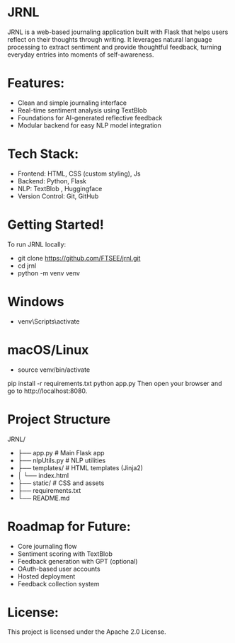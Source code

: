 # JRNL

JRNL is a web-based journaling application built with Flask that helps users reflect on their thoughts through writing. It leverages natural language processing to extract sentiment and provide thoughtful feedback, turning everyday entries into moments of self-awareness.

# Features:
- Clean and simple journaling interface
- Real-time sentiment analysis using TextBlob
- Foundations for AI-generated reflective feedback
- Modular backend for easy NLP model integration

# Tech Stack:
- Frontend: HTML, CSS (custom styling), Js
- Backend: Python, Flask
- NLP: TextBlob , Huggingface
- Version Control: Git, GitHub

# Getting Started!

To run JRNL locally:
- git clone https://github.com/FTSEE/jrnl.git
- cd jrnl
- python -m venv venv
# Windows
- venv\Scripts\activate
# macOS/Linux
- source venv/bin/activate

pip install -r requirements.txt
python app.py
Then open your browser and go to http://localhost:8080.

# Project Structure

JRNL/
- ├── app.py                  # Main Flask app
- ├── nlpUtils.py             # NLP utilities
- ├── templates/              # HTML templates (Jinja2)
- │   └── index.html
- ├── static/                 # CSS and assets
- ├── requirements.txt
- └── README.md

# Roadmap for Future:
- Core journaling flow
- Sentiment scoring with TextBlob
- Feedback generation with GPT (optional)
- OAuth-based user accounts
- Hosted deployment
- Feedback collection system

# License:
This project is licensed under the Apache 2.0 License.


